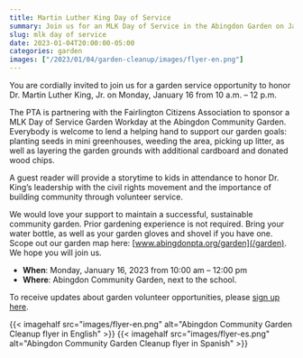 ```yaml
--- 
title: Martin Luther King Day of Service
summary: Join us for an MLK Day of Service in the Abingdon Garden on January 16.
slug: mlk day of service
date: 2023-01-04T20:00:00-05:00
categories: garden
images: ["/2023/01/04/garden-cleanup/images/flyer-en.png"]
---
```


You are cordially invited to join us for a garden service opportunity to honor Dr. Martin Luther King, Jr. on Monday, January 16 from 10 a.m. – 12 p.m.

The PTA is partnering with the Fairlington Citizens Association to sponsor a MLK Day of Service Garden Workday at the Abingdon Community Garden. Everybody is welcome to lend a helping hand to support our garden goals: planting seeds in mini greenhouses, weeding the area, picking up litter, as well as layering the garden grounds with additional cardboard and donated wood chips.

A guest reader will provide a storytime to kids in attendance to honor Dr. King’s leadership with the civil rights movement and the importance of building community through volunteer service.

We would love your support to maintain a successful, sustainable community garden. Prior gardening experience is not required. Bring your water bottle, as well as your garden gloves and shovel if you have one. Scope out our garden map here: [www.abingdonpta.org/garden](/garden). We hope you will join us.

- **When**: Monday, January 16, 2023 from 10:00 am – 12:00 pm
- **Where**: Abingdon Community Garden, next to the school.

To receive updates about garden volunteer opportunities, please [sign up here](https://us10.list-manage.com/subscribe?u=f9c2cb9188c78232702100f91&id=50d30d2a32).

{{< imagehalf src="images/flyer-en.png" alt="Abingdon Community Garden Cleanup flyer in English" >}}
{{< imagehalf src="images/flyer-es.png" alt="Abingdon Community Garden Cleanup flyer in Spanish" >}}